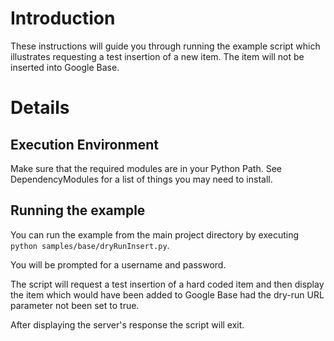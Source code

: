 # Introduction #

These instructions will guide you through running the example script which illustrates requesting a test insertion of a new item. The item will not be inserted into Google Base.

# Details #

## Execution Environment ##

Make sure that the required modules are in your Python Path. See DependencyModules for a list of things you may need to install.

## Running the example ##

You can run the example from the main project directory by executing `python samples/base/dryRunInsert.py`.

You will be prompted for a username and password.

The script will request a test insertion of a hard coded item and then display the item which would have been added to Google Base had the dry-run URL parameter not been set to true.

After displaying the server's response the script will exit.